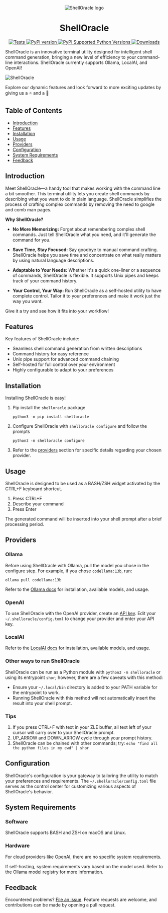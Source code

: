 <p align="center">
  <img src="https://i.imgur.com/IsQYInJ.png" alt="ShellOracle logo"/>
</p>

<h1 align="center">ShellOracle</h1>

<p align="center">
  <a href="https://github.com/djcopley/ShellOracle/actions/workflows/tests.yml">
      <img src="https://github.com/djcopley/ShellOracle/actions/workflows/tests.yml/badge.svg?branch=main" alt="Tests">
  </a>
  <a href="https://badge.fury.io/py/shelloracle">
      <img src="https://badge.fury.io/py/shelloracle.svg" alt="PyPI version">
  </a>
  <a href="https://pypi.python.org/pypi/shelloracle/">
      <img src="https://img.shields.io/pypi/pyversions/shelloracle.svg" alt="PyPI Supported Python Versions">
  </a>
  <a href="https://pepy.tech/project/shelloracle">
      <img src="https://static.pepy.tech/badge/shelloracle" alt="Downloads">
  </a>
</p>

ShellOracle is an innovative terminal utility designed for intelligent shell command generation, bringing a new level of
efficiency to your command-line interactions. ShellOracle currently supports Ollama, LocalAI, and OpenAI!

![ShellOracle](https://i.imgur.com/mg1rCzd.gif)

Explore our dynamic features and look forward to more exciting updates by giving us a ⭐ and a 👀

## Table of Contents

- [Introduction](#introduction)
- [Features](#features)
- [Installation](#installation)
- [Usage](#usage)
- [Providers](#providers)
- [Configuration](#configuration)
- [System Requirements](#system-requirements)
- [Feedback](#feedback)

## Introduction

Meet ShellOracle—a handy tool that makes working with the command line a bit smoother. This terminal utility lets you
create shell commands by describing what you want to do in plain language. ShellOracle simplifies the process of
crafting complex commands by removing the need to google and comb man pages.

**Why ShellOracle?**

* **No More Memorizing:** Forget about remembering complex shell commands. Just tell ShellOracle what you need, and
  it'll generate the command for you.

* **Save Time, Stay Focused:** Say goodbye to manual command crafting. ShellOracle helps you save time and concentrate
  on what really matters by using natural language descriptions.

* **Adaptable to Your Needs:** Whether it's a quick one-liner or a sequence of commands, ShellOracle is flexible. It
  supports Unix pipes and keeps track of your command history.

* **Your Control, Your Way:** Run ShellOracle as a self-hosted utility to have complete control. Tailor it to your
  preferences and make it work just the way you want.

Give it a try and see how it fits into your workflow!

## Features

Key features of ShellOracle include:

* Seamless shell command generation from written descriptions
* Command history for easy reference
* Unix pipe support for advanced command chaining
* Self-hosted for full control over your environment
* Highly configurable to adapt to your preferences

## Installation

Installing ShellOracle is easy!

1. Pip install the `shelloracle` package
    ```shell
    python3 -m pip install shelloracle
    ```
2. Configure ShellOracle with `shelloracle configure` and follow the prompts
    ```shell
    python3 -m shelloracle configure
    ```
3. Refer to the [providers](#providers) section for specific details regarding your chosen provider.

## Usage

ShellOracle is designed to be used as a BASH/ZSH widget activated by the CTRL+F keyboard shortcut.

1. Press CTRL+F
2. Describe your command
3. Press Enter

The generated command will be inserted into your shell prompt after a brief processing period.

## Providers

### Ollama

Before using ShellOracle with Ollama, pull the model you chose in the configure step.
For example, if you chose `codellama:13b`, run:

```shell
ollama pull codellama:13b
```

Refer to the [Ollama docs](https://ollama.ai) for installation, available models, and usage.

### OpenAI

To use ShellOracle with the OpenAI provider, create an [API key](https://platform.openai.com/account/api-keys). Edit
your `~/.shelloracle/config.toml` to change your provider and enter your API key.

### LocalAI

Refer to the [LocalAI docs](https://localai.io/) for installation, available models, and usage.

### Other ways to run ShellOracle

ShellOracle can be run as a Python module with `python3 -m shelloracle` or using its entrypoint `shor`; however,
there are a few caveats with this method:
- Ensure your `~/.local/bin` directory is added to your PATH variable for the entrypoint to work.
- Running ShellOracle with this method will not automatically insert the result into your shell prompt.

### Tips

1. If you press CTRL+F with text in your ZLE buffer, all text left of your cursor will carry over to your ShellOracle
   prompt.
2. UP_ARROW and DOWN_ARROW cycle through your prompt history.
3. ShellOracle can be chained with other commands; try: `echo "find all the python files in my cwd" | shor`

## Configuration

ShellOracle's configuration is your gateway to tailoring the utility to match your preferences and requirements.
The `~/.shelloracle/config.toml` file serves as the control center for customizing various aspects of ShellOracle's
behavior.

## System Requirements

### Software

ShellOracle supports BASH and ZSH on macOS and Linux.

### Hardware

For cloud providers like OpenAI, there are no specific system requirements.

If self-hosting, system requirements vary based on the model used. Refer to the Ollama model registry for more
information.

## Feedback

Encountered problems? [File an issue](https://github.com/djcopley/ShellOracle/issues/new). Feature requests are welcome,
and contributions can be made by opening a pull request.
